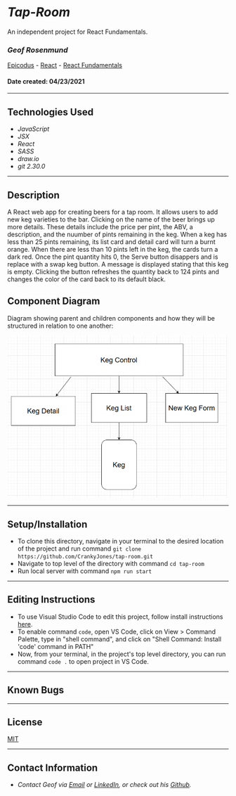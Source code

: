 # _Tap-Room_
An independent project for React Fundamentals.

### _**Geof Rosenmund**_

[Epicodus](https://www.epicodus.com/) - [React](https://www.learnhowtoprogram.com/react) - [React Fundamentals](https://www.learnhowtoprogram.com/react/react-fundamentals)


#### Date created: 04/23/2021
---

## Technologies Used

* _JavaScript_
* _JSX_
* _React_
* _SASS_
* _draw.io_
* _git 2.30.0_

---

## Description

A React web app for creating beers for a tap room. It allows users to add new keg varieties to the bar. Clicking on the name of the beer brings up more details. These details include the price per pint, the ABV, a description, and the nuumber of pints remaining in the keg. When a keg has less than 25 pints remaining, its list card and detail card will turn a burnt orange. When there are less than 10 pints left in the keg, the cards turn a dark red. Once the pint quantity hits 0, the Serve button disappers and is replace with a swap keg button. A message is displayed stating that this keg is empty. Clicking the button refreshes the quantity back to 124 pints and changes the color of the card back to its default black.

## Component Diagram
Diagram showing parent and children components and how they will be structured in relation to one another:
<div><img src="src/img/tap-room-diagram.png" alt="Component Diagram" width = 500 ></div>

---

## Setup/Installation

* To clone this directory, navigate in your terminal to the desired location of the project and run command `git clone https://github.com/CrankyJones/tap-room.git`
* Navigate to top level of the directory with command `cd tap-room`
* Run local server with command `npm run start`

---

## Editing Instructions

* To use Visual Studio Code to edit this project, follow install instructions [here](https://code.visualstudio.com/).
* To enable command `code`, open VS Code, click on View > Command Palette, type in "shell command", and click on "Shell Command: Install 'code' command in PATH"
* Now, from your terminal, in the project's top level directory, you can run command `code .` to open project in VS Code.

---

## Known Bugs

---

## License

[MIT](LICENSE.txt)

---

## Contact Information

* _Contact Geof via [Email](mailto:geof.rosenmunds.email@gmail.com) or [LinkedIn](https://www.linkedin.com/in/geofrosenmund/), or check out his [Github](https://github.com/CrankyJones)._